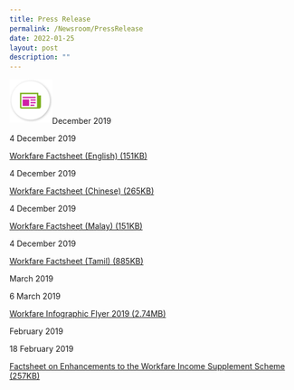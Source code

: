 ```yaml
---
title: Press Release
permalink: /Newsroom/PressRelease
date: 2022-01-25
layout: post
description: ""
---
```

<img class="PressReleaseIcon" src="/images/icons/ico_media_articles.png" align="left"><br><br><br>

December 2019

4 December 2019

[Workfare Factsheet (English) (151KB)](http://www.workfare.gov.sg/Press%20Releases/Documents/Workfare%20Factsheet%20(English).pdf)

4 December 2019

[Workfare Factsheet (Chinese) (265KB)](http://www.workfare.gov.sg/Press%20Releases/Documents/Workfare%20Factsheet%20(Chinese).pdf)

4 December 2019

[Workfare Factsheet (Malay) (151KB)](http://www.workfare.gov.sg/Press%20Releases/Documents/Workfare%20Factsheet%20(Malay).pdf)

4 December 2019 

[Workfare Factsheet (Tamil) (885KB)](http://www.workfare.gov.sg/Press%20Releases/Documents/Workfare%20Factsheet%20(Tamil).pdf)

March 2019

6 March 2019

[Workfare Infographic Flyer 2019 (2.74MB)](http://www.workfare.gov.sg/Press%20Releases/Documents/Workfare%20Infographic%20Flyer%202019.pdf)

February 2019

18 February 2019

[Factsheet on Enhancements to the Workfare Income Supplement Scheme (257KB)](https://www.workfare.gov.sg/Press%20Releases/Pages/PressRelease_Feb2019.pdf)

<style>
img.PressReleaseIcon {
  height: 15%;
  width: 15%;
}
</style>